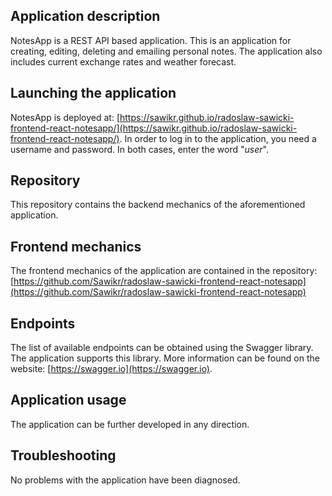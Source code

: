 ## Application description
NotesApp is a REST API based application. This is an application for creating, editing, deleting and emailing personal notes.
The application also includes current exchange rates and weather forecast.

## Launching the application
NotesApp is deployed at: [https://sawikr.github.io/radoslaw-sawicki-frontend-react-notesapp/](https://sawikr.github.io/radoslaw-sawicki-frontend-react-notesapp/).
In order to log in to the application, you need a username and password. In both cases, enter the word "*user*".

## Repository
This repository contains the backend mechanics of the aforementioned application.

##  Frontend mechanics
The frontend mechanics of the application are contained in the repository:
[https://github.com/Sawikr/radoslaw-sawicki-frontend-react-notesapp](https://github.com/Sawikr/radoslaw-sawicki-frontend-react-notesapp)

## Endpoints
The list of available endpoints can be obtained using the Swagger library. The application supports this library.
More information can be found on the website: [https://swagger.io](https://swagger.io).

## Application usage
The application can be further developed in any direction.

## Troubleshooting
No problems with the application have been diagnosed.
